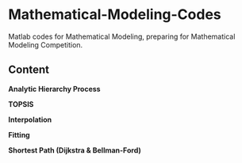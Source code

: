 # Mathematical-Modeling-Codes
Matlab codes for Mathematical Modeling, preparing for Mathematical Modeling Competition.

## Content

**Analytic Hierarchy Process**

**TOPSIS**

**Interpolation**

**Fitting**

**Shortest Path (Dijkstra & Bellman-Ford)**
